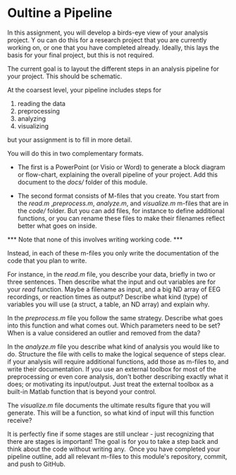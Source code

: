 # Oultine a Pipeline
In this assignment, you will develop a birds-eye view of your analysis project. Y
ou can do this for a research project that you are currently working on, or one that you have completed already. 
Ideally, this lays the basis for your final project, but this is not required.

The current goal is to layout the different steps in an analysis pipeline for your project. This should be schematic.

At the coarsest level, your pipeline includes steps for 
1. reading the data
1. preprocessing
1. analyzing
1. visualizing

but your assignment is to fill in more detail.

You will do this in two complementary formats. 

* The first is a PowerPoint (or Visio or Word) to generate a block diagram or flow-chart, explaining the overall pipeline of your project.
Add this document to the _docs/_ folder of this module. 


* The second format consists of M-files that you create. 
You start from the _read.m_ ,_preprocess.m_, _analyze.m_, and _visualize.m_ m-files that are in the _code/_ folder. But you can add files, for instance to define additional functions, or you can rename these 
files to make their filenames reflect better what goes on inside. 


*** Note that none of this involves writing working code. ***

Instead, in each of these m-files you only write the documentation of the code that you plan to write.

For instance, in the _read.m_ file, you describe your data, briefly in two or three sentences. 
Then describe what the input and out variables are for your _read_ function. 
Maybe a filename as input, and a big ND array of EEG recordings, or reaction times as output? 
Describe what kind (type) of variables you will use (a struct, a table, an ND array) and explain why. 


In the _preprocess.m_ file you follow the same strategy. Describe what goes into this function and what comes out. 
Which parameters need to be set? When is a value considered an outlier and removed from the data? 

In the _analyze.m_ file you describe what kind of analysis you would like to do. Structure the file with cells to make the logical sequence of steps clear. 
if your analysis will require additional functions, add those as m-files to, and write their documentation. 
If you use an external toolbox for most of the preprocessing or even core analysis, don't bother describing exactly what it does; or motivating its input/output. Just treat the external toolbox as a built-in Matlab function that is beyond your control. 


The _visualize.m_ file documents the ultimate results figure that you will generate. This will be a function, so what kind of input will this function receive? 

It is perfectly fine if some stages are still unclear - just recognizing that there are stages is important! The goal is for you to take a step back and think about the code without writing any. 
Once you have completed your pipeline outline, add all relevant m-files to this module's repository, commit, and push to GitHub.


